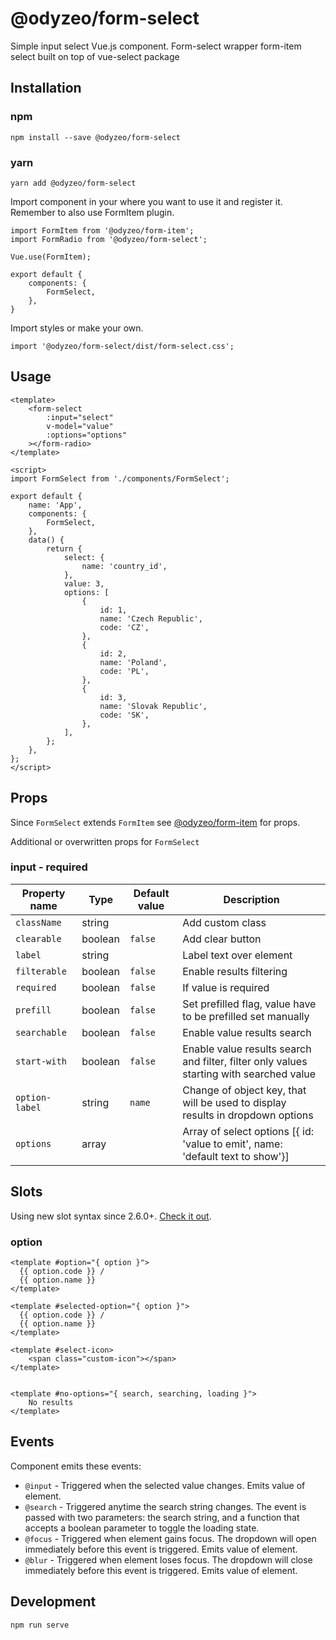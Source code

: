 # @odyzeo/form-select

Simple input select Vue.js component. 
Form-select wrapper form-item select built on top of vue-select package

## Installation

### npm

```
npm install --save @odyzeo/form-select
```

### yarn

```
yarn add @odyzeo/form-select
```

Import component in your where you want to use it and register it.
Remember to also use FormItem plugin.

```
import FormItem from '@odyzeo/form-item';
import FormRadio from '@odyzeo/form-select';

Vue.use(FormItem);

export default {
    components: {
        FormSelect,
    },
}
```

Import styles or make your own.

```
import '@odyzeo/form-select/dist/form-select.css';
```

## Usage

```
<template>
    <form-select
        :input="select"
        v-model="value"
        :options="options"
    ></form-radio>
</template>
```

```
<script>
import FormSelect from './components/FormSelect';

export default {
    name: 'App',
    components: {
        FormSelect,
    },
    data() {
        return {
            select: {
                name: 'country_id',
            },
            value: 3,
            options: [
                {
                    id: 1,
                    name: 'Czech Republic',
                    code: 'CZ',
                },
                {
                    id: 2,
                    name: 'Poland',
                    code: 'PL',
                },
                {
                    id: 3,
                    name: 'Slovak Republic',
                    code: 'SK',
                },
            ],
        };
    },
};
</script>
```

## Props

Since `FormSelect` extends `FormItem` see [@odyzeo/form-item](https://www.npmjs.com/package/@odyzeo/form-item) for props.

Additional or overwritten props for `FormSelect`

### input - required
| Property name | Type | Default value | Description |
| ------------- | ---- | ------------- | ----------- |
| `className` | string | | Add custom class |
| `clearable` | boolean | `false` | Add clear button |
| `label` | string | | Label text over element  |
| `filterable` | boolean | `false` | Enable results filtering |
| `required` | boolean | `false` | If value is required |
| `prefill` | boolean | `false` | Set prefilled flag, value have to be prefilled set manually  |
| `searchable` | boolean | `false` | Enable value results search |
| `start-with` | boolean | `false` | Enable value results search and filter, filter only values starting with searched value   |
| `option-label` | string | `name` | Change of object key, that will be used to display results in dropdown options |
| `options` | array | | Array of select options [{ id: 'value to emit', name: 'default text to show'}] |


## Slots
Using new slot syntax since 2.6.0+. [Check it out](https://vuejs.org/v2/guide/components-slots.html).

### option
```vue
<template #option="{ option }">
  {{ option.code }} /
  {{ option.name }}
</template>

<template #selected-option="{ option }">
  {{ option.code }} /
  {{ option.name }}
</template>

<template #select-icon>
    <span class="custom-icon"></span>
</template>


<template #no-options="{ search, searching, loading }">
    No results
</template>
```

## Events
Component emits these events:
- `@input` - Triggered when the selected value changes. Emits value of element.
- `@search` - Triggered anytime the search string changes. The event is passed with two parameters: the search string, and a function that accepts a boolean parameter to toggle the loading state.
- `@focus` - Triggered when element gains focus. The dropdown will open immediately before this event is triggered. Emits value of element.
- `@blur` - Triggered when element loses focus. The dropdown will close immediately before this event is triggered. Emits value of element.

## Development

```
npm run serve
```
